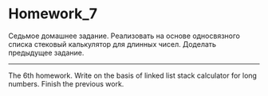 ﻿Homework_7
===========


Седьмое домашнее задание.
Реализовать на основе односвязного списка стековый калькулятор для длинных чисел.
Доделать предыдущее задание. 

_________________________________________________________________________________

The 6th homework. 
Write on the basis of linked list stack calculator for long numbers.
Finish the previous work.